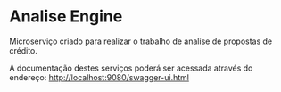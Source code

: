 # Analise Engine

Microserviço criado para realizar o trabalho de analise de propostas de crédito.

A documentação destes serviços poderá ser acessada através do endereço: [http://localhost:9080/swagger-ui.html](http://localhost:9080/swagger-ui.html)